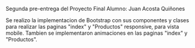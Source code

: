 Segunda pre-entrega del Proyecto Final
Alumno: Juan Acosta Quiñones

Se realizo la implementacion de Bootstrap con sus componentes y clases para realizar las paginas "index" y "Productos" responsive, para vista mobile.
Tambien se implementaron animaciones en las paginas "index" y "Productos".
